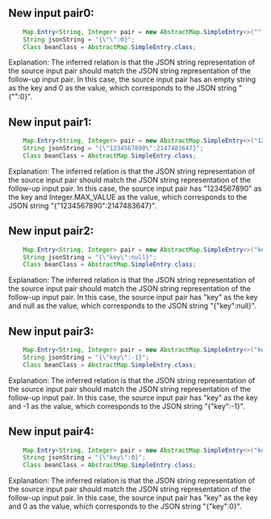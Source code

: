 ## New input pair0:
```java
    Map.Entry<String, Integer> pair = new AbstractMap.SimpleEntry<>("", 0);
    String jsonString = "{\"\":0}";
    Class beanClass = AbstractMap.SimpleEntry.class;
```
Explanation: The inferred relation is that the JSON string representation of the source input pair should match the JSON string representation of the follow-up input pair. In this case, the source input pair has an empty string as the key and 0 as the value, which corresponds to the JSON string "{\"\":0}".

## New input pair1:
```java
    Map.Entry<String, Integer> pair = new AbstractMap.SimpleEntry<>("1234567890", Integer.MAX_VALUE);
    String jsonString = "{\"1234567890\":2147483647}";
    Class beanClass = AbstractMap.SimpleEntry.class;
```
Explanation: The inferred relation is that the JSON string representation of the source input pair should match the JSON string representation of the follow-up input pair. In this case, the source input pair has "1234567890" as the key and Integer.MAX_VALUE as the value, which corresponds to the JSON string "{\"1234567890\":2147483647}".

## New input pair2:
```java
    Map.Entry<String, Integer> pair = new AbstractMap.SimpleEntry<>("key", null);
    String jsonString = "{\"key\":null}";
    Class beanClass = AbstractMap.SimpleEntry.class;
```
Explanation: The inferred relation is that the JSON string representation of the source input pair should match the JSON string representation of the follow-up input pair. In this case, the source input pair has "key" as the key and null as the value, which corresponds to the JSON string "{\"key\":null}".

## New input pair3:
```java
    Map.Entry<String, Integer> pair = new AbstractMap.SimpleEntry<>("key", -1);
    String jsonString = "{\"key\":-1}";
    Class beanClass = AbstractMap.SimpleEntry.class;
```
Explanation: The inferred relation is that the JSON string representation of the source input pair should match the JSON string representation of the follow-up input pair. In this case, the source input pair has "key" as the key and -1 as the value, which corresponds to the JSON string "{\"key\":-1}".

## New input pair4:
```java
    Map.Entry<String, Integer> pair = new AbstractMap.SimpleEntry<>("key", 0);
    String jsonString = "{\"key\":0}";
    Class beanClass = AbstractMap.SimpleEntry.class;
```
Explanation: The inferred relation is that the JSON string representation of the source input pair should match the JSON string representation of the follow-up input pair. In this case, the source input pair has "key" as the key and 0 as the value, which corresponds to the JSON string "{\"key\":0}".
